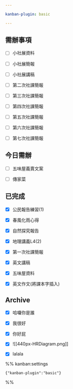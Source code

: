 ```yaml
---

kanban-plugin: basic

---
```


## 需辦事項

- [ ] 小社展資料
- [ ] 小社展簡報
- [ ] 小社展講稿
- [ ] 第二次社課簡報
- [ ] 第三次社課簡報
- [ ] 第四次社課簡報
- [ ] 第五次社課簡報
- [ ] 第六次社課簡報
- [ ] 第七次社課簡報


## 今日需辦

- [ ] 五味屋義賣文案
- [ ] 傳家菜


## 已完成

- [x] 公民報告練習(1)
- [x] 春風化雨心得
- [x] 自然探究報告
- [x] 地理講義L4(2)
- [x] 第一次社課簡報
- [x] 英文講稿
- [x] 五味屋資料
- [x] 英文作文(將課本字插入)


## Archive

- [x] 哈囉你是誰
- [x] 我很好
- [x] 你好屁
- [x] ![[440px-HRDiagram.png]]
- [x] lalala




%% kanban:settings
```
{"kanban-plugin":"basic"}
```
%%